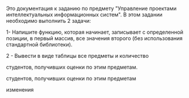 Это документация к заданию по предмету "Управление проектами интеллектуальных информационных систем".
В этом задании необходимо выполнить 2 задачи:

1- Напишите функцию, которая начинает, записывает с
определенной позиции, в первый массив, все значения второго
(без использования стандартной библиотеки).

2 - Вывести в виде таблицы все предметы и количество

студентов, получивших оценки по этим предметам.



студентов, получивших оценки по этим предметам

изменения 

